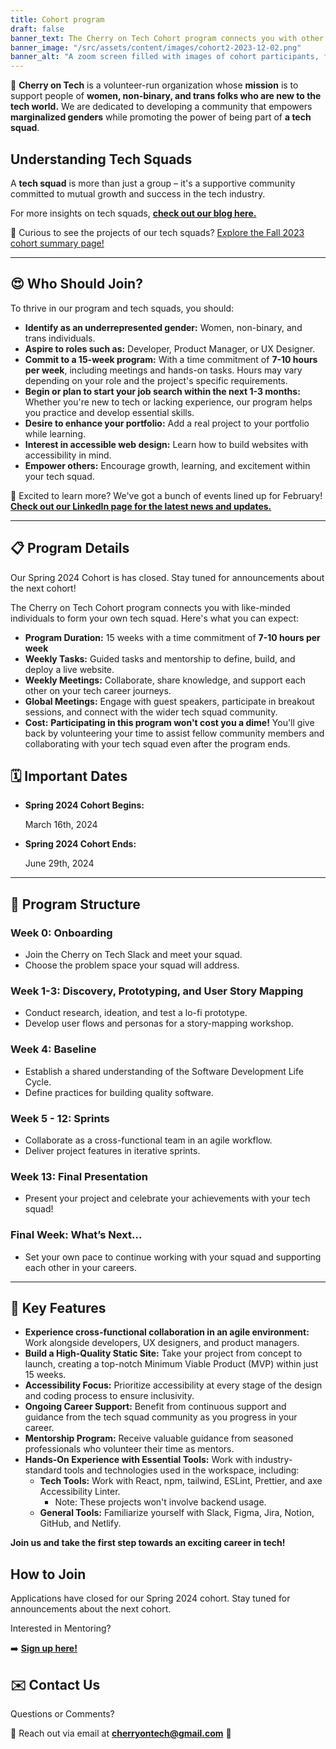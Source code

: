 ```yaml
---
title: Cohort program
draft: false
banner_text: The Cherry on Tech Cohort program connects you with other like-minded individuals to form your own tech squad.
banner_image: "/src/assets/content/images/cohort2-2023-12-02.png"
banner_alt: "A zoom screen filled with images of cohort participants, featuring many smiling faces and user avatars."
---
```

🍒 **Cherry on Tech** is a volunteer-run organization whose **mission** is to support people of **women, non-binary, and trans folks who are new to the tech world.** We are dedicated to developing a community that empowers **marginalized genders** while promoting the power of being part of **a tech squad**.

## **Understanding Tech Squads**

A **tech squad** is more than just a group – it's a supportive community committed to mutual growth and success in the tech industry. 

For more insights on tech squads, **[check out our blog here.](https://cherryon.tech/blog/why-i-joined-cherry-on-tech/)**

👀 Curious to see the projects of our tech squads?  [Explore the Fall 2023 cohort summary page!](https://www.notion.so/da0605ef4ea5451eb4ce278d7c7bc3c9?pvs=21)

---

## **😍 Who Should Join?**

To thrive in our program and tech squads, you should:

- **Identify as an underrepresented gender:** Women, non-binary, and trans individuals.
- **Aspire to roles such as:** Developer, Product Manager, or UX Designer.
- **Commit to a 15-week program:** With a time commitment of **7-10 hours per week**, including meetings and hands-on tasks. Hours may vary depending on your role and the project's specific requirements.
- **Begin or plan to start your job search within the next 1-3 months:** Whether you're new to tech or lacking experience, our program helps you practice and develop essential skills.
- **Desire to enhance your portfolio:** Add a real project to your portfolio while learning.
- **Interest in accessible web design:** Learn how to build websites with accessibility in mind.
- **Empower others:** Encourage growth, learning, and excitement within your tech squad.

🌟 Excited to learn more? We've got a bunch of events lined up for February! [**Check out our LinkedIn page for the latest news and updates.**](https://www.linkedin.com/company/cherry-on-tech)

---

## **📋 Program Details**

Our Spring 2024 Cohort is has closed. Stay tuned for announcements about the next cohort!

The Cherry on Tech Cohort program connects you with like-minded individuals to form your own tech squad. Here's what you can expect:

- **Program Duration:** 15 weeks with a time commitment of **7-10 hours per week**
- **Weekly Tasks:** Guided tasks and mentorship to define, build, and deploy a live website.
- **Weekly Meetings:** Collaborate, share knowledge, and support each other on your tech career journeys.
- **Global Meetings:** Engage with guest speakers, participate in breakout sessions, and connect with the wider tech squad community.
- **Cost:** **Participating in this program won't cost you a dime!** You'll give back by volunteering your time to assist fellow community members and collaborating with your tech squad even after the program ends.

## **🗓 Important Dates**
    
- **Spring 2024 Cohort Begins:**
    
    March 16th, 2024
    
- **Spring 2024 Cohort Ends:**
    
    June 29th, 2024

---

## **📔 Program Structure**

### **Week 0: Onboarding**

- Join the Cherry on Tech Slack and meet your squad.
- Choose the problem space your squad will address.

### **Week 1-3: Discovery, Prototyping, and User Story Mapping**

- Conduct research, ideation, and test a lo-fi prototype.
- Develop user flows and personas for a story-mapping workshop.

### **Week 4: Baseline**

- Establish a shared understanding of the Software Development Life Cycle.
- Define practices for building quality software.

### **Week 5 - 12: Sprints**

- Collaborate as a cross-functional team in an agile workflow.
- Deliver project features in iterative sprints.

### **Week 13: Final Presentation**

- Present your project and celebrate your achievements with your tech squad!

### **Final Week: What’s Next…**

- Set your own pace to continue working with your squad and supporting each other in your careers.

---

## **🔑 Key Features**

- **Experience cross-functional collaboration in an agile environment:** Work alongside developers, UX designers, and product managers.
- **Build a High-Quality Static Site:** Take your project from concept to launch, creating a top-notch Minimum Viable Product (MVP) within just 15 weeks.
- **Accessibility Focus:** Prioritize accessibility at every stage of the design and coding process to ensure inclusivity.
- **Ongoing Career Support:** Benefit from continuous support and guidance from the tech squad community as you progress in your career.
- **Mentorship Program:** Receive valuable guidance from seasoned professionals who volunteer their time as mentors.
- **Hands-On Experience with Essential Tools:** Work with industry-standard tools and technologies used in the workspace, including:
    - **Tech Tools:** Work with React, npm, tailwind, ESLint, Prettier, and axe Accessibility Linter.
        - Note: These projects won't involve backend usage.
    - **General Tools:** Familiarize yourself with Slack, Figma, Jira, Notion, GitHub, and Netlify.
    

**Join us and take the first step towards an exciting career in tech!**

## **How to Join**

Applications have closed for our Spring 2024 cohort. Stay tuned for announcements about the next cohort.

Interested in Mentoring?

➡️ **[Sign up here!](https://forms.gle/Hd1wmfHgmiKM2g9T8)**

## **✉️ Contact Us**

Questions or Comments?

🍒 Reach out via email at **[cherryontech@gmail.com](mailto:cherryontech@gmail.com)** 🌸
